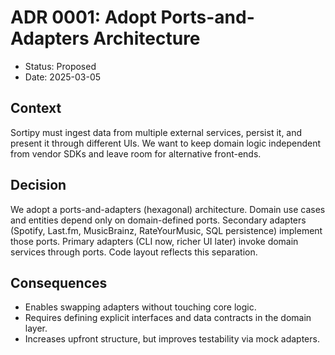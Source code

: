 # ADR 0001: Adopt Ports-and-Adapters Architecture

- Status: Proposed
- Date: 2025-03-05

## Context
Sortipy must ingest data from multiple external services, persist it, and present it through different UIs. We want to keep domain logic independent from vendor SDKs and leave room for alternative front-ends.

## Decision
We adopt a ports-and-adapters (hexagonal) architecture. Domain use cases and entities depend only on domain-defined ports. Secondary adapters (Spotify, Last.fm, MusicBrainz, RateYourMusic, SQL persistence) implement those ports. Primary adapters (CLI now, richer UI later) invoke domain services through ports. Code layout reflects this separation.

## Consequences
- Enables swapping adapters without touching core logic.
- Requires defining explicit interfaces and data contracts in the domain layer.
- Increases upfront structure, but improves testability via mock adapters.
